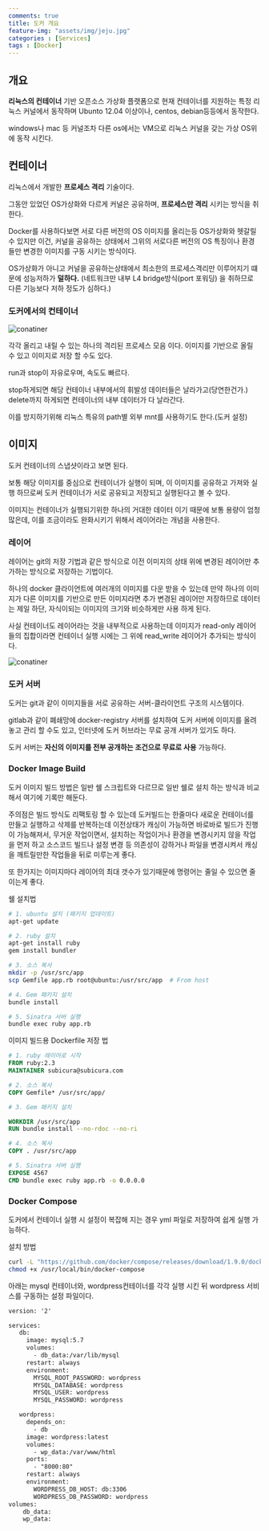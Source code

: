 ```yaml
---
comments: true
title: 도커 개요
feature-img: "assets/img/jeju.jpg"
categories : [Services]
tags : [Docker]
---
```


## 개요

**리눅스의 컨테이너** 기반 오픈소스 가상화 플랫폼으로 현재 컨테이너를 지원하는 특정 리눅스 커널에서 동작하며 Ubunto 12.04 이상이나, centos, debian등등에서 동작한다.

windows나 mac 등 커널조차 다른 os에서는 VM으로 리눅스 커널을 갖는 가상 OS위에 동작 시킨다.

## 컨테이너

리눅스에서 개발한 **프로세스 격리** 기술이다.

그동안 있었던 OS가상화와 다르게 커널은 공유하며, **프로세스만 격리** 시키는 방식을 취한다.

Docker를 사용하다보면 서로 다른 버전의 OS 이미지를 올리는등 OS가상화와 헷갈릴 수 있지만 이건, 커널을 공유하는 상태에서 그위의 서로다른 버전의 OS 특징이나 환경들만 변경한 이미지를 구동 시키는 방식이다.

OS가상화가 아니고 커널을 공유하는상태에서 최소한의 프로세스격리만 이루어지기 떄문에 성능저하가 **덜하다.** (네트워크만 내부 L4 bridge방식(port 포워딩) 을 취하므로 다른 기능보다 저하 정도가 심하다.)

### 도커에서의 컨테이너

![conatiner]({{site.url}}/assets/img/docker-container.png)

각각 올리고 내릴 수 있는 하나의 격리된 프로세스 모음 이다. 이미지를 기반으로 올릴 수 있고 이미지로 저장 할 수도 있다.

run과 stop이 자유로우며, 속도도 빠르다.

stop하게되면 해당 컨테이너 내부에서의 휘발성 데이터들은 날라가고(당연한건가.) delete까지 하게되면 컨테이너의 내부 데이터가 다 날라간다.

이를 방지하기위해 리눅스 특유의 path별 외부 mnt를 사용하기도 한다.(도커 설정)

## 이미지

도커 컨테이너의 스냅샷이라고 보면 된다.

보통 해당 이미지를 중심으로 컨테이너가 실행이 되며, 이 이미지를 공유하고 가져와 실행 하므로써 도커 컨테이너가 서로 공유되고 저장되고 실행된다고 볼 수 있다.

이미지는 컨테이너가 실행되기위한 하나의 거대한 데이터 이기 때문에 보통 용량이 엄청 많은데, 이를 조금이라도 완화시키기 위해서 레이어라는 개념을 사용한다.

### 레이어

레이어는 git의 저장 기법과 같은 방식으로 이전 이미지의 상태 위에 변경된 레이어만 추가하는 방식으로 저장하는 기법이다.

하나의 docker 클라이언트에 여러개의 이미지를 다운 받을 수 있는데 만약 하나의 이미지가 다른 이미지를 기반으로 만든 이미지라면 추가 변경된 레이어만 저장하므로 데이터는 제일 하단, 자식이되는 이미지의 크기와 비슷하게만 사용 하게 된다.

사실 컨테이너도 레이어라는 것을 내부적으로 사용하는데 이미지가 read-only 레이어들의 집합이라면 컨테이너 실행 시에는 그 위에 read_write 레이어가 추가되는 방식이다.

![conatiner]({{site.url}}/assets/img/docker-layer.png)

### 도커 서버

도커는 git과 같이 이미지들을 서로 공유하는 서버-클라이언트 구조의 시스템이다.

gitlab과 같이 폐쇄망에 docker-registry 서버를 설치하여 도커 서버에 이미지를 올려놓고 관리 할 수도 있고, 인터넷에 도커 허브라는 무료 공개 서버가 있기도 하다.

도커 서버는 **자신의 이미지를 전부 공개하는 조건으로 무료로 사용** 가능하다.

### Docker Image Build

도커 이미지 빌드 방법은 일반 쉘 스크립트와 다르므로 일반 쉘로 설치 하는 방식과 비교해서 여기에 기록만 해둔다.

주의점은 빌드 방식도 리팩토링 할 수 있는데 도커빌드는 한줄마다 새로운 컨테이너를 만들고 실행하고 삭제를 반복하는데 이전상태가 캐싱이 가능하면 바로바로 빌드가 진행이 가능해져서, 무거운 작업이면서, 설치하는 작업이거나 환경을 변경시키지 않을 작업을 먼저 하고 소스코드 빌드나 설정 변경 등 의존성이 강하거나 파일을 변경시켜서 캐싱을 깨트릴만한 작업들을 뒤로 미루는게 좋다.

또 한가지는 이미지마다 레이어의 최대 갯수가 있기때문에 명령어는 줄일 수 있으면 줄이는게 좋다.

쉘 설치법

```sh
# 1. ubuntu 설치 (패키지 업데이트)
apt-get update

# 2. ruby 설치
apt-get install ruby
gem install bundler

# 3. 소스 복사
mkdir -p /usr/src/app
scp Gemfile app.rb root@ubuntu:/usr/src/app  # From host

# 4. Gem 패키지 설치
bundle install

# 5. Sinatra 서버 실행
bundle exec ruby app.rb
```

이미지 빌드용 Dockerfile 저장 법

```Dockerfile
# 1. ruby 레이어로 시작
FROM ruby:2.3
MAINTAINER subicura@subicura.com

# 2. 소스 복사
COPY Gemfile* /usr/src/app/

# 3. Gem 패키지 설치

WORKDIR /usr/src/app
RUN bundle install --no-rdoc --no-ri

# 4. 소스 복사
COPY . /usr/src/app

# 5. Sinatra 서버 실행
EXPOSE 4567
CMD bundle exec ruby app.rb -o 0.0.0.0
```

### Docker Compose

도커에서 컨테이너 실행 시 설정이 복잡해 지는 경우 yml 파일로 저장하여 쉽게 실행 가능하다.

설치 방법

```sh
curl -L "https://github.com/docker/compose/releases/download/1.9.0/docker-compose-$(uname -s)-$(uname -m)" -o /usr/local/bin/docker-compose
chmod +x /usr/local/bin/docker-compose
```

아래는 mysql 컨테이너와, wordpress컨테이너를 각각 실행 시킨 뒤 wordpress 서비스를 구동하는 설정 파일이다.

```xml
version: '2'

services:
   db:
     image: mysql:5.7
     volumes:
       - db_data:/var/lib/mysql
     restart: always
     environment:
       MYSQL_ROOT_PASSWORD: wordpress
       MYSQL_DATABASE: wordpress
       MYSQL_USER: wordpress
       MYSQL_PASSWORD: wordpress

   wordpress:
     depends_on:
       - db
     image: wordpress:latest
     volumes:
       - wp_data:/var/www/html
     ports:
       - "8000:80"
     restart: always
     environment:
       WORDPRESS_DB_HOST: db:3306
       WORDPRESS_DB_PASSWORD: wordpress
volumes:
    db_data:
    wp_data:
```
